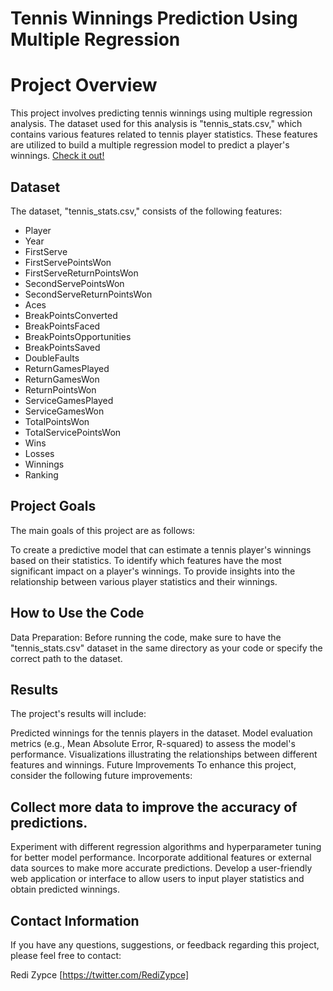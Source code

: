 # Tennis Winnings Prediction Using Multiple Regression

# Project Overview
This project involves predicting tennis winnings using multiple regression analysis. The dataset used for this analysis is "tennis_stats.csv," which contains various features related to tennis player statistics. These features are utilized to build a multiple regression model to predict a player's winnings. [Check it out!](Tennis_Aces.ipynb)

## Dataset
The dataset, "tennis_stats.csv," consists of the following features:

* Player
* Year
* FirstServe
* FirstServePointsWon
* FirstServeReturnPointsWon
* SecondServePointsWon
* SecondServeReturnPointsWon
* Aces
* BreakPointsConverted
* BreakPointsFaced
* BreakPointsOpportunities
* BreakPointsSaved
* DoubleFaults
* ReturnGamesPlayed
* ReturnGamesWon
* ReturnPointsWon
* ServiceGamesPlayed
* ServiceGamesWon
* TotalPointsWon
* TotalServicePointsWon
* Wins
* Losses
* Winnings
* Ranking

## Project Goals
The main goals of this project are as follows:

To create a predictive model that can estimate a tennis player's winnings based on their statistics.
To identify which features have the most significant impact on a player's winnings.
To provide insights into the relationship between various player statistics and their winnings.

## How to Use the Code
Data Preparation: Before running the code, make sure to have the "tennis_stats.csv" dataset in the same directory as your code or specify the correct path to the dataset.

## Results
The project's results will include:

Predicted winnings for the tennis players in the dataset.
Model evaluation metrics (e.g., Mean Absolute Error, R-squared) to assess the model's performance.
Visualizations illustrating the relationships between different features and winnings.
Future Improvements
To enhance this project, consider the following future improvements:

## Collect more data to improve the accuracy of predictions.
Experiment with different regression algorithms and hyperparameter tuning for better model performance.
Incorporate additional features or external data sources to make more accurate predictions.
Develop a user-friendly web application or interface to allow users to input player statistics and obtain predicted winnings.

## Contact Information
If you have any questions, suggestions, or feedback regarding this project, please feel free to contact:

Redi Zypce
[https://twitter.com/RediZypce]

